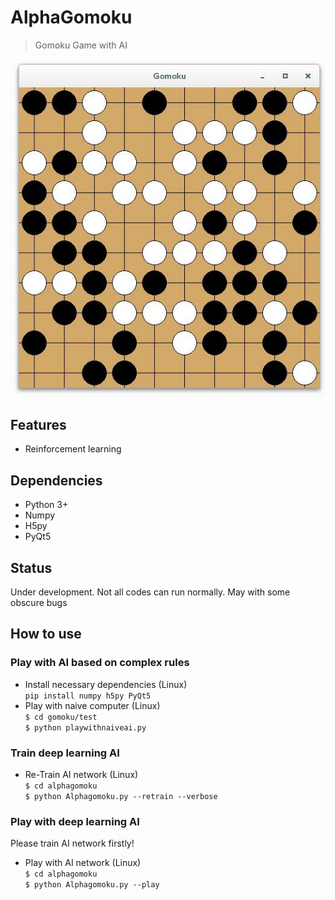 # AlphaGomoku
> Gomoku Game with AI

![](./pics/gomoku.jpeg)

## Features
+ Reinforcement learning

## Dependencies
+ Python 3+
+ Numpy
+ H5py
+ PyQt5

## Status
Under development. Not all codes can run normally. May with some obscure bugs

## How to use

### Play with AI based on complex rules
+ Install necessary dependencies (Linux)  
    ```pip install numpy h5py PyQt5```
+ Play with naive computer (Linux)  
    ```$ cd gomoku/test```  
    ```$ python playwithnaiveai.py```

### Train deep learning AI
+ Re-Train AI network (Linux)  
    ```$ cd alphagomoku```  
    ```$ python Alphagomoku.py --retrain --verbose```

### Play with deep learning AI
Please train AI network firstly!

+ Play with AI network (Linux)  
    ```$ cd alphagomoku```  
    ```$ python Alphagomoku.py --play```